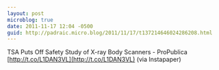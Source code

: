 ```yaml
---
layout: post
microblog: true
date: 2011-11-17 12:04 -0500
guid: http://padraic.micro.blog/2011/11/17/t137214646024286208.html
---
```

TSA Puts Off Safety Study of X-ray Body Scanners - ProPublica [http://t.co/L1DAN3VL](http://t.co/L1DAN3VL) (via Instapaper)
